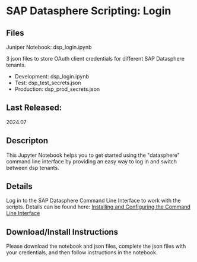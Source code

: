 # SAP Datasphere Scripting: Login

## Files
Juniper Notebook: dsp_login.ipynb

3 json files to store OAuth client credentials for different SAP Datasphere tenants.

* Development: dsp_login.ipynb
* Test: dsp_test_secrets.json
* Production: dsp_prod_secrets.json


## Last Released:
2024.07


## Descripton
This Jupyter Notebook helps you to get started using the "datasphere" command line interface by providing an easy way to log in and switch between dsp tenants.


## Details
Log in to the SAP Datasphere Command Line Interface to work with the scripts. Details can be found here:
[Installing and Configuring the Command Line Interface](https://help.sap.com/docs/SAP_DATASPHERE/d0ecd6f297ac40249072a44df0549c1a/12d2b51987034daf822511ed1a229a6c.html)

## Download/Install Instructions
Please download the notebook and json files, complete the json files with your credentials, and then follow instructions in the notebook.